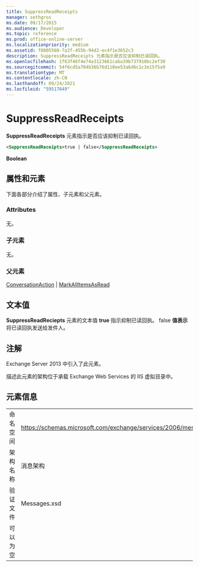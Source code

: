 ```yaml
---
title: SuppressReadReceipts
manager: sethgros
ms.date: 09/17/2015
ms.audience: Developer
ms.topic: reference
ms.prod: office-online-server
ms.localizationpriority: medium
ms.assetid: f0805560-7a2f-455b-94d2-ec4f1e3652c3
description: SuppressReadReceipts 元素指示是否应该抑制已读回执。
ms.openlocfilehash: 1f63f46f4e74a3123661caba39b737910bc2ef30
ms.sourcegitcommit: 54f6cd5a704b36b76d110ee53a6d6c1c3e15f5a9
ms.translationtype: MT
ms.contentlocale: zh-CN
ms.lasthandoff: 09/24/2021
ms.locfileid: "59517649"
---
```

# <a name="suppressreadreceipts"></a>SuppressReadReceipts

**SuppressReadReceipts** 元素指示是否应该抑制已读回执。 
  
```XML
<SuppressReadReceipts>true | false</SuppressReadReceipts>
```

 **Boolean**
## <a name="attributes-and-elements"></a>属性和元素

下面各部分介绍了属性、子元素和父元素。
  
### <a name="attributes"></a>Attributes

无。
  
### <a name="child-elements"></a>子元素

无。
  
### <a name="parent-elements"></a>父元素

[ConversationAction](conversationaction.md)  | [MarkAllItemsAsRead](markallitemsasread.md)
  
## <a name="text-value"></a>文本值

**SuppressReadReciepts** 元素的文本值 **true** 指示抑制已读回执。 false **值表示** 将已读回执发送给发件人。 
  
## <a name="remarks"></a>注解

Exchange Server 2013 中引入了此元素。
  
描述此元素的架构位于承载 Exchange Web Services 的 IIS 虚拟目录中。
  
## <a name="element-information"></a>元素信息

|||
|:-----|:-----|
|命名空间  <br/> |https://schemas.microsoft.com/exchange/services/2006/messages  <br/> |
|架构名称  <br/> |消息架构  <br/> |
|验证文件  <br/> |Messages.xsd  <br/> |
|可以为空  <br/> ||
   

